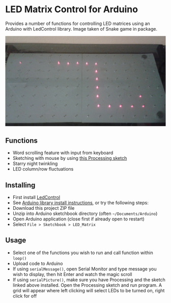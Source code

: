 # LED Matrix Control for Arduino

Provides a number of functions for controlling LED matrices using an Arduino with LedControl library. Image taken of Snake game in package.

![Snake Game](img/snake.jpg)

## Functions
- Word scrolling feature with input from keyboard
- Sketching with mouse by using [this Processing sketch](https://github.com/asgaines/LED-Matrix-Processing-Sketch)
- Starry night twinkling
- LED column/row fluctuations
    
## Installing
- First install [LedControl](https://github.com/wayoda/LedControl)
- See [Arduino library install instructions](https://www.arduino.cc/en/Guide/Libraries), or try the following steps:
- Download this project ZIP file
- Unzip into Arduino sketchbook directory (often `~/Documents/Arduino`)
- Open Arduino application (close first if already open to restart)
- Select `File > Sketchbook > LED_Matrix`

## Usage
- Select one of the functions you wish to run and call function within `loop()`
- Upload code to Arduino
- If using `serialMessage()`, open Serial Monitor and type message you wish to display, then hit Enter and watch the magic scroll
- If using `serialPicture()`, make sure you have Processing and the sketch linked above installed. Open the Processing sketch and run program. A grid will appear where left clicking will select LEDs to be turned on, right click for off
    
